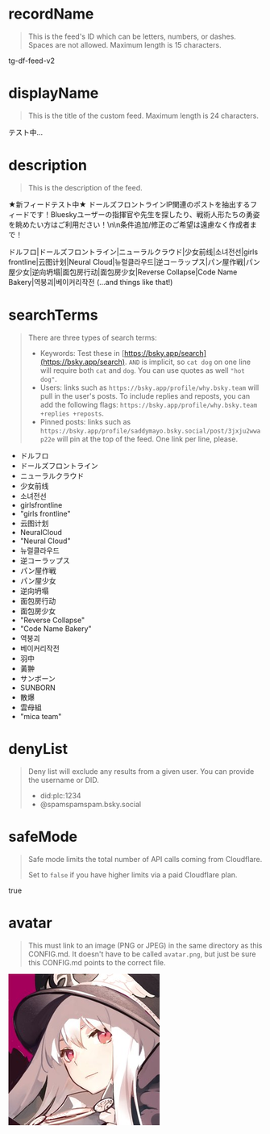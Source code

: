 
# recordName

> This is the feed's ID which can be letters, numbers, or dashes. Spaces are not allowed. Maximum length is 15 characters.

tg-df-feed-v2

# displayName

> This is the title of the custom feed. Maximum length is 24 characters.

テスト中...

# description

> This is the description of the feed.

★新フィードテスト中★ ドールズフロントラインIP関連のポストを抽出するフィードです！Blueskyユーザーの指揮官や先生を探したり、戦術人形たちの勇姿を眺めたい方はご利用ださい！\n\n条件追加/修正のご希望は遠慮なく作成者まで！

ドルフロ|ドールズフロントライン|ニューラルクラウド|少女前线|소녀전선|girls frontline|云图计划|Neural Cloud|뉴럴클라우드|逆コーラップス|パン屋作戦|パン屋少女|逆向坍塌|面包房行动|面包房少女|Reverse Collapse|Code Name Bakery|역붕괴|베이커리작전 (...and things like that!)

# searchTerms

> There are three types of search terms:
>
> - Keywords: Test these in [https://bsky.app/search](https://bsky.app/search). `AND` is implicit, so `cat dog` on one line will require both `cat` and `dog`. You can use quotes as well `"hot dog"`.
> - Users: links such as `https://bsky.app/profile/why.bsky.team` will pull in the user's posts. To include replies and reposts, you can add the following flags: `https://bsky.app/profile/why.bsky.team +replies +reposts`.
> - Pinned posts: links such as `https://bsky.app/profile/saddymayo.bsky.social/post/3jxju2wwap22e` will pin at the top of the feed. One link per line, please.

- ドルフロ
- ドールズフロントライン
- ニューラルクラウド
- 少女前线
- 소녀전선
- girlsfrontline
- "girls frontline"
- 云图计划
- NeuralCloud
- "Neural Cloud"
- 뉴럴클라우드
- 逆コーラップス
- パン屋作戦
- パン屋少女
- 逆向坍塌
- 面包房行动
- 面包房少女
- "Reverse Collapse"
- "Code Name Bakery"
- 역붕괴
- 베이커리작전
- 羽中
- 黃翀
- サンボーン
- SUNBORN
- 散爆
- 雲母組
- "mica team"

# denyList

> Deny list will exclude any results from a given user. You can provide the username or DID.
>
> - did:plc:1234
> - @spamspamspam.bsky.social

# safeMode

> Safe mode limits the total number of API calls coming from Cloudflare.
>
> Set to `false` if you have higher limits via a paid Cloudflare plan.

true

# avatar

> This must link to an image (PNG or JPEG) in the same directory as this CONFIG.md. It doesn't have to be called `avatar.png`, but just be sure this CONFIG.md points to the correct file.

![](vgoFVAtu_400x400.jpg)
